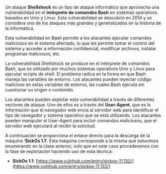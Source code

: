 Un ataque **Shellshock** es un tipo de ataque informático que aprovecha una vulnerabilidad en el **intérprete de comandos Bash** en sistemas operativos basados en Unix y Linux. Esta vulnerabilidad se descubrió en 2014 y se considera uno de los ataques más grandes y generalizados en la historia de la informática.

Esta vulnerabilidad en Bash permite a los atacantes ejecutar comandos maliciosos en el sistema afectado, lo que les permite tomar el control del sistema y acceder a información confidencial, modificar archivos, instalar programas maliciosos, etc.

La vulnerabilidad Shellshock se produce en el intérprete de comandos Bash, que es utilizado por muchos sistemas operativos Unix y Linux para ejecutar scripts de shell. El problema radica en la forma en que Bash maneja las variables de entorno. Los atacantes pueden inyectar código malicioso en estas variables de entorno, las cuales Bash ejecuta sin cuestionar su origen o contenido.

Los atacantes pueden explotar esta vulnerabilidad a través de diferentes vectores de ataque. Uno de ellos es a través del **User-Agent**, que es la información que el navegador web envía al servidor web para identificar el tipo de navegador y sistema operativo que se está utilizando. Los atacantes pueden manipular el User-Agent para incluir comandos maliciosos, que el servidor web ejecutará al recibir la solicitud.

A continuación se proporciona el enlace directo para la descarga de la máquina ‘**SickOs 1.1**‘. Esta máquina corresponde a la misma que estuvimos enumerando en la clase anterior, solo que en este caso procederemos con la fase de explotación haciendo uso de esta técnica:

- **SickOs 1.1**: [https://www.vulnhub.com/entry/sickos-11,132/](https://www.vulnhub.com/entry/sickos-11,132/)